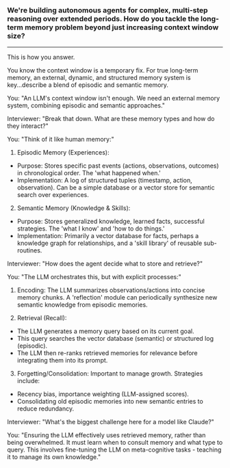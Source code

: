 ### We're building autonomous agents for complex, multi-step reasoning over extended periods. How do you tackle the long-term memory problem beyond just increasing context window size?
---

This is how you answer.

You know the context window is a temporary fix. For true long-term memory, an external, dynamic, and structured memory system is key...describe a blend of episodic and semantic memory.

You: "An LLM's context window isn't enough. We need an external memory system, combining episodic and semantic approaches."

Interviewer: "Break that down. What are these memory types and how do they interact?"

You: "Think of it like human memory:"

1. Episodic Memory (Experiences):
 - Purpose: Stores specific past events (actions, observations, outcomes) in chronological order. The 'what happened when.'
 - Implementation: A log of structured tuples (timestamp, action, observation). Can be a simple database or a vector store for semantic search over experiences.

2. Semantic Memory (Knowledge & Skills):
 - Purpose: Stores generalized knowledge, learned facts, successful strategies. The 'what I know' and 'how to do things.'
 - Implementation: Primarily a vector database for facts, perhaps a knowledge graph for relationships, and a 'skill library' of reusable sub-routines.

Interviewer: "How does the agent decide what to store and retrieve?"

You: "The LLM orchestrates this, but with explicit processes:"

1. Encoding: The LLM summarizes observations/actions into concise memory chunks. A 'reflection' module can periodically synthesize new semantic knowledge from episodic memories.

2. Retrieval (Recall):
 - The LLM generates a memory query based on its current goal.
 - This query searches the vector database (semantic) or structured log (episodic).
 - The LLM then re-ranks retrieved memories for relevance before integrating them into its prompt.

3. Forgetting/Consolidation: Important to manage growth. Strategies include:
 - Recency bias, importance weighting (LLM-assigned scores).
 - Consolidating old episodic memories into new semantic entries to reduce redundancy.

Interviewer: "What's the biggest challenge here for a model like Claude?"

You: "Ensuring the LLM effectively uses retrieved memory, rather than being overwhelmed. It must learn when to consult memory and what type to query. This involves fine-tuning the LLM on meta-cognitive tasks - teaching it to manage its own knowledge."

